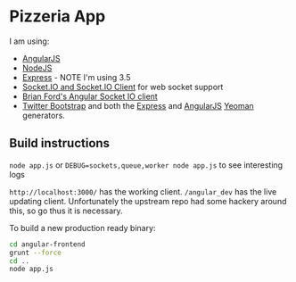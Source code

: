 # Pizzeria App

I am using:

* [AngularJS](http://angularjs.org)
* [NodeJS](http://nodejs.org)
* [Express](http://expressjs.com) - NOTE I'm using 3.5
* [Socket.IO and Socket.IO Client](http://socket.io) for web socket
  support
* [Brian Ford's Angular Socket IO
  client](https://github.com/btford/angular-socket-io)
* [Twitter Bootstrap](http://getbootstrap.com) and both the
  [Express](https://www.npmjs.org/package/generator-express) and
  [AngularJS](https://www.npmjs.org/package/generator-angular) [Yeoman](http://yeoman.io) generators.

## Build instructions

`node app.js` or `DEBUG=sockets,queue,worker node app.js` to see interesting logs

`http://localhost:3000/` has the working client. `/angular_dev` has the live updating client. Unfortunately the upstream repo had some hackery around this, so go thus it is necessary.

To build a new production ready binary:

```bash
cd angular-frontend
grunt --force
cd ..
node app.js
```

